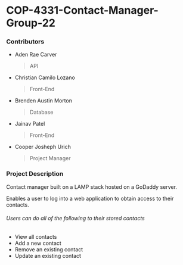 # COP-4331-Contact-Manager-Group-22 


### Contributors

  - Aden Rae Carver
    > API
  - Christian Camilo Lozano
    > Front-End
  - Brenden Austin Morton
    > Database
  - Jainav Patel
    > Front-End
  - Cooper Josheph Urich
    > Project Manager
    
    
    
### Project Description
   
   
   Contact manager built on a LAMP stack hosted on a GoDaddy server.   
   
   Enables a user to log into a web application to obtain access to their contacts.
  

###### Users can do all of the following to their stored contacts
* View all contacts
* Add a new contact
* Remove an existing contact
* Update an existing contact

